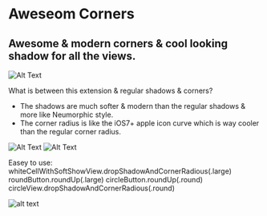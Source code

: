 # Aweseom Corners
## Awesome &amp; modern corners &amp; cool looking shadow for all the views.

![Alt Text](https://github.com/HappyIosDeveloper/AwesomeCornetrs/blob/main/screenshot.jpg)


What is between this extension & regular shadows & corners?

- The shadows are much softer & modern than the regular shadows & more like Neumorphic style.
- The corner radius is like the iOS7+ apple icon curve which is way cooler than the regular corner radius.

![Alt Text](https://github.com/HappyIosDeveloper/AwesomeCornetrs/blob/main/difference1.png)
![Alt Text](https://github.com/HappyIosDeveloper/AwesomeCornetrs/blob/main/difference2.png)


Easey to use:
       whiteCellWithSoftShowView.dropShadowAndCornerRadious(.large)
        roundButton.roundUp(.large)
        circleButton.roundUp(.round)
        circleView.dropShadowAndCornerRadious(.round)

![alt text](https://github.com/HappyIosDeveloper/AwesomeCornetrs/blob/main/usage.png)

